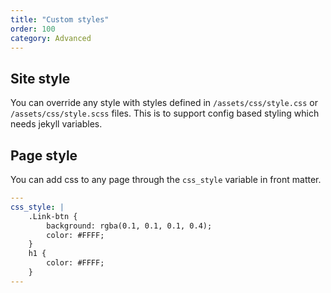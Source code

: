 ```yaml
---
title: "Custom styles"
order: 100
category: Advanced
---
```


## Site style

You can override any style with styles defined in `/assets/css/style.css` or `/assets/css/style.scss` files.  This is to support config based styling which needs jekyll variables.

## Page style

You can add css to any page through the `css_style` variable in front matter.

```yaml
---
css_style: |
    .Link-btn {
        background: rgba(0.1, 0.1, 0.1, 0.4);
        color: #FFFF;
    }
    h1 {
        color: #FFFF;
    }
---

```
